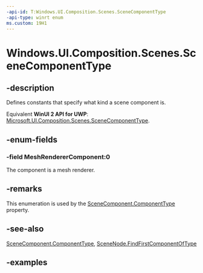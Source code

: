 ```yaml
---
-api-id: T:Windows.UI.Composition.Scenes.SceneComponentType
-api-type: winrt enum
ms.custom: 19H1
---
```


<!-- Enumeration syntax.
public enum SceneComponentType : int 
-->

# Windows.UI.Composition.Scenes.SceneComponentType

## -description

Defines constants that specify what kind a scene component is.

Equivalent **WinUI 2 API for UWP**: [Microsoft.UI.Composition.Scenes.SceneComponentType](/windows/winui/api/microsoft.ui.composition.scenes.scenecomponenttype).

## -enum-fields

### -field MeshRendererComponent:0

The component is a mesh renderer.

## -remarks

This enumeration is used by the [SceneComponent.ComponentType](scenecomponent_componenttype.md) property.

## -see-also

[SceneComponent.ComponentType](scenecomponent_componenttype.md), [SceneNode.FindFirstComponentOfType](scenenode_findfirstcomponentoftype_1924195804.md)

## -examples


